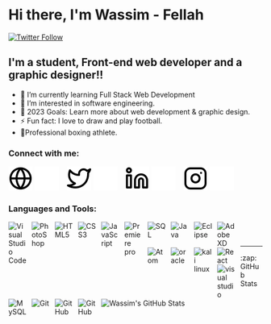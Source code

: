 # Hi there, I'm Wassim - Fellah

[![Twitter Follow](https://img.shields.io/twitter/follow/fellah_wassim?color=1DA1F2&logo=twitter&style=for-the-badge)](https://twitter.com/fellah_wassim)

## I'm a student, Front-end web developer and a graphic designer!!

- 🌱 I’m currently learning Full Stack Web Development
- 👀 I’m interested in software engineering.
- 🥅 2023 Goals: Learn more about web development & graphic design.
- ⚡ Fun fact: I love to draw and play football.
- 🥊Professional boxing athlete.

### Connect with me:

[![website](./img/globe-light.svg)](https://porfolio-wassim-fellah.netlify.app/index.html#gh-light-mode-only)
[![website](./img/globe-dark.svg)](https://porfolio-wassim-fellah.netlify.app/index.html#gh-dark-mode-only)
&nbsp;&nbsp;
[![website](./img/twitter-light.svg)](https://twitter.com/fellah_wassim#gh-light-mode-only)
[![website](./img/twitter-dark.svg)](https://twitter.com/fellah_wassim#gh-dark-mode-only)
&nbsp;&nbsp;
[![website](./img/linkedin-light.svg)](https://www.linkedin.com/in/wassim-fellah-921a5921a/#gh-light-mode-only)
[![website](./img/linkedin-dark.svg)](https://www.linkedin.com/in/wassim-fellah-921a5921a/#gh-dark-mode-only)
&nbsp;&nbsp;
[![website](./img/instagram-light.svg)](https://www.instagram.com/wassim.fellah/?hl=en#gh-light-mode-only)
[![website](./img/instagram-dark.svg)](https://www.instagram.com/wassim.fellah/?hl=en#gh-dark-mode-only)

### Languages and Tools:

<img align="left" alt="Visual Studio Code" width="36px" src="https://cdn.jsdelivr.net/gh/devicons/devicon/icons/vscode/vscode-original.svg" style="padding-right:10px;" />
<img align="left" alt="PhotoShop" width="36px" src="https://iconape.com/wp-content/png_logo_vector/iconfinder-3.png" style="padding-right:10px;" />
<img align="left" alt="HTML5" width="36px" src="https://cdn.jsdelivr.net/gh/devicons/devicon/icons/html5/html5-original.svg" style="padding-right:10px;" />
<img align="left" alt="CSS3" width="36px" src="https://cdn.jsdelivr.net/gh/devicons/devicon/icons/css3/css3-original.svg" style="padding-right:10px;" />
<img align="left" alt="JavaScript" width="36px" src="https://cdn.jsdelivr.net/gh/devicons/devicon/icons/javascript/javascript-original.svg" style="padding-right:10px;" />
<img align="left" alt="Premiere pro" width="36px" src="https://brandlogos.net/wp-content/uploads/2022/04/adobe_premiere_pro-logo-brandlogos.net_-512x512.png" style="padding-right:10px;" />
<img align="left" alt="SQL" width="36px" src="https://cdn-icons-png.flaticon.com/512/4039/4039675.png" style="padding-right:10px;" />
<img align="left" alt="Java" width="36px" src="https://www.svgrepo.com/show/303388/java-4-logo.svg" style="padding-right:10px;" />
<img align="left" alt="Eclipse" width="36px" src="https://cdn.icon-icons.com/icons2/1381/PNG/512/eclipse_94656.png" style="padding-right:10px;" />
<img align="left" alt="Adobe XD" width="36px" src="https://www.logo.wine/a/logo/Adobe_XD/Adobe_XD-Logo.wine.svg" style="padding-right:10px;" />
<img align="left" alt="Atom" width="36px" src="https://upload.wikimedia.org/wikipedia/commons/thumb/7/7b/Icon_Atom.svg/615px-Icon_Atom.svg.png?20180219174319" style="padding-right:10px;" />
<img align="left" alt="oracle" width="36px" src="https://www.logo.wine/a/logo/Oracle_Corporation/Oracle_Corporation-Logo.wine.svg" style="padding-right:10px;" />
<img align="left" alt="kali linux" width="36px" src="https://freesvg.org/img/Kali.png" style="padding-right:10px" >
<img align="left" alt="React" width="36px" src="https://cdn.jsdelivr.net/gh/devicons/devicon/icons/react/react-original.svg" style="padding-right:10px;" />
<img align="left" alt="visual studio" width="36px" src="https://cdn-icons-png.flaticon.com/512/906/906324.png" style="padding-right:10px;" />
<img align="left" alt="MySQL" width="36px" src="https://cdn.jsdelivr.net/gh/devicons/devicon/icons/mysql/mysql-original.svg" style="padding-right:10px;" />
<img align="left" alt="Git" width="36px" src="https://cdn.jsdelivr.net/gh/devicons/devicon/icons/git/git-original.svg" style="padding-right:10px;" />
<img align="left" alt="GitHub" width="36px" src="https://user-images.githubusercontent.com/3369400/139447912-e0f43f33-6d9f-45f8-be46-2df5bbc91289.png" style="padding-right:10px;" />
<img align="left" alt="GitHub" width="36px" src="https://user-images.githubusercontent.com/3369400/139448065-39a229ba-4b06-434b-bc67-616e2ed80c8f.png" style="padding-right:10px;" />

<br />
<br />

---

  <summary>:zap: GitHub Stats</summary>
  <br />
  <img align="left" alt="Wassim's GitHub Stats" src="https://github-readme-stats.vercel.app/api?username=Fellah-wassim" />

[website]: https://porfolio-wassim-fellah.netlify.app/index.html
[twitter]: https://twitter.com/fellah_wassim
[instagram]: https://www.instagram.com/wassim.fellah/?hl=en
[linkedin]: https://www.linkedin.com/in/wassim-fellah-921a5921a/
